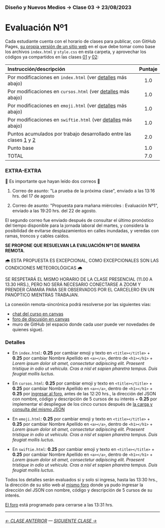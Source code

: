### Diseño y Nuevos Medios → Clase 03 → 23/08/2023

# Evaluación Nº1

Cada estudiante cuenta con el horario de clases para publicar, con GitHub Pages, [su propia versión de un sitio web](https://profesorfaco.github.io/dno037-2023-2/clase-03/) en el que debe tomar como base los archivos `index.html` y `style.css` en esta carpeta, y aprovechar los códigos ya compartidos en las clases [01](https://github.com/profesorfaco/dno037-2023-2/tree/main/clase-01) y [02](https://github.com/profesorfaco/dno037-2023-2/tree/main/clase-02): 

| Instrucción/descripción |  Puntaje | 
|:------------------------|:--------:|
| Por modificaciones en `index.html` (ver [detalles](https://github.com/profesorfaco/dno037-2023-2/blob/main/clase-03/README.md#detalles) más abajo) | 1.0 |
| Por modificaciones en `cursos.html` (ver [detalles](https://github.com/profesorfaco/dno037-2023-2/blob/main/clase-03/README.md#detalles) más abajo) | 1.0 |
| Por modificaciones en `emoji.html` (ver [detalles](https://github.com/profesorfaco/dno037-2023-2/blob/main/clase-03/README.md#detalles) más abajo) | 1.0 |
| Por modificaciones en `swiftie.html` (ver [detalles](https://github.com/profesorfaco/dno037-2023-2/blob/main/clase-03/README.md#detalles) más abajo) | 1.0 |
| Puntos acumulados por trabajo desarrollado entre las clases [1](https://github.com/profesorfaco/dno037-2023-2/tree/main/clase-01) y [2](https://github.com/profesorfaco/dno037-2023-2/tree/main/clase-02) | 2.0 |
| Punto base | 1.0 |
| TOTAL  | 7.0 |

### EXTRA-EXTRA

:rotating_light: Es importante que hayan leído dos correos :rotating_light:

1. Correo de asunto: "La prueba de la próxima clase", enviado a las 13:16 hrs. del 17 de agosto

2. Correo de asunto: "Propuesta para mañana miércoles : Evaluación Nº1", enviado a las 19:20 hrs. del 22 de agosto. 

El segundo correo fue enviado después de consultar el último pronóstico del tiempo disponible para la jornada laboral del martes, y considera la posibilidad de evitarse desplazamientos en calles inundadas, y veredas con ramas, troncos y cables caídos. 

**SE PROPONE QUE RESUELVAN LA EVALUACIÓN Nº1 DE MANERA REMOTA**. 

:cloud_with_rain: ESTA PROPUESTA ES EXCEPCIONAL, COMO EXCEPCIONALES SON LAS CONDICIONES METEOROLÓGICAS :cloud_with_rain:

SE RESPETARÁ EL MISMO HORARIO DE LA CLASE PRESENCIAL (11.00 A 13.30 HRS.), PERO NO SERÁ NECESARIO CONECTARSE A ZOOM Y PRENDER CÁMARA PARA SER OBSERVADOS POR EL CARCELERO EN UN PANÓPTICO MIENTRAS TRABAJAN.

La conexión remota-sincrónica podrá resolverse por las siguientes vías: 

- [chat del curso en canvas](https://cursos.canvas.uc.cl/courses/66086/external_tools/44)
- [foro de discusión en canvas](https://cursos.canvas.uc.cl/courses/66086/discussion_topics/666566)
- muro de GitHub (el espacio donde cada *user* puede ver novedades de quienes sigue).

### Detalles

- En `index.html`: **0.25** por cambiar emoji y texto en `<title></title>` + **0.25** por cambiar Nombre Apellido en `<a></a>`, dentro de `<h1></h1>` + *Lorem ipsum dolor sit amet, consectetur adipiscing elit. Praesent tristique in odio ut vehicula. Cras a nisl et sapien pharetra tempus. Duis feugiat mollis luctus*. 

- En `‌cursos.html`: **0.25** por cambiar emoji y texto en `<title></title>` + **0.25** por cambiar Nombre Apellido en `<a></a>`, dentro de `<h1></h1>` + **0.25** por [ingresar al foro](https://cursos.canvas.uc.cl/courses/66086/discussion_topics/666566), antes de las 12:20 hrs., la dirección del JSON con nombre, código y descripción de 5 cursos de su interés + **0.25** por implementar el despliegue de los cinco cursos después de [la carga y consulta del mismo JSON](https://p5js.org/es/reference/#/p5/loadJSON) 

- En `emoji.html`: **0.25** por cambiar emoji y texto en `<title></title>` + **0.25** por cambiar Nombre Apellido en `<a></a>`, dentro de `<h1></h1>` + *Lorem ipsum dolor sit amet, consectetur adipiscing elit. Praesent tristique in odio ut vehicula. Cras a nisl et sapien pharetra tempus. Duis feugiat mollis luctus*. 

- En `‌swiftie.html`: **0.25** por cambiar emoji y texto en `<title></title>` + **0.25** por cambiar Nombre Apellido en `<a></a>`, dentro de `<h1></h1>` + *Lorem ipsum dolor sit amet, consectetur adipiscing elit. Praesent tristique in odio ut vehicula. Cras a nisl et sapien pharetra tempus. Duis feugiat mollis luctus*.

Todos los detalles serán evaluados si y solo si ingresa, hasta las 13:30 hrs., la dirección de su sitio web al [mismo foro](https://cursos.canvas.uc.cl/courses/66086/discussion_topics/666566) donde ya pudo ingresar la dirección del JSON con nombre, código y descripción de 5 cursos de su interés.

[El foro](https://cursos.canvas.uc.cl/courses/66086/discussion_topics/666566) está programado para cerrarse a las 13:31 hrs.

- - - - - - - 

###### [← CLASE ANTERIOR](https://github.com/profesorfaco/dno037-2023-2/tree/main/clase-02) — [SIGUIENTE CLASE →](https://github.com/profesorfaco/dno037-2023-2/tree/main/clase-04)


